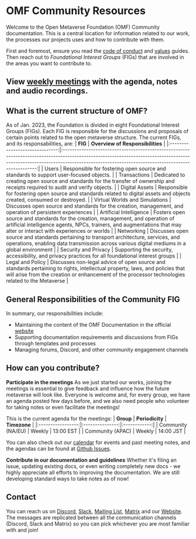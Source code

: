 # OMF Community Resources

Welcome to the Open Metaverse Foundation (OMF) Community documentation. This is a central location for information related to our work, the processes our projects uses and how to contribute with them. 

First and foremost, ensure you read the [code of conduct](CODE_OF_CONDUCT.md) and [values](values.md) guides. Then reach out to *Foundational Interest Groups* (FIGs) that are involved in the areas you want to contribute to.

## View [weekly meetings](./meetings/readme.md#Previous-Meetings) with the agenda, notes and audio recordings.

## What is the current structure of OMF?
As of Jan. 2023, the Foundation is divided in eight Foundational Interest Groups (FIGs). Each FIG is responsible for the discussions and proposals of certain points related to the open metaverse structure. The current FIGs, and its responsabilities, are:
|             **FIG**            |                                                                                                 **Overview of Responsibilities**                                                                                                |
|:------------------------------:|:-------------------------------------------------------------------------------------------------------------------------------------------------------------------------------------------------------------------------------:|
| Users                          | Responsible for fostering open source and standards to support user-focused objects.                                                                                                                                            |
| Transactions                   | Dedicated to creating open source and standards for the transfer of ownership and receipts required to audit and verify objects.                                                                                                |
| Digital Assets                 | Responsible for fostering open source and standards related to digital assets and objects created, consumed or destroyed.                                                                                                       |
| Virtual Worlds and Simulations | Discusses open source and standards for the creation, management, and operation of persistent experiences                                                                                                                       |
| Artificial Intelligence        | Fosters open source and standards for the creation, management, and operation of artificial intelligence  agents, NPCs, trainers, and augmentations that may alter or interact  with experiences or worlds                      |
| Networking                     | Discusses open source and standards pertaining to transport architecture, services, and operations, enabling data  transmission across various digital mediums in a global environment                                          |
| Security and Privacy           | Supporting the security, accessibility, and privacy practices for all foundational interest groups                                                                                                                              |
| Legal and Policy               | Discusses non-legal advice of open source and standards pertaining to rights, intellectual property, laws, and policies that will arise from the creation or enhancement of the processor technologies related to the Metaverse |

## General Responsibilities of the Community FIG
In summary, our responsibilities include:
- Maintaining the content of the OMF Documentation in the official [website](https://www.openmv.org/)
- Supporting documentation requirements and discussions from FIGs through templates and processes
- Managing forums, Discord, and other community engagement channels

## How can you contribute?

**Participate in the meetings**
As we just started our works, joining the meetings is essential to give feedback and influence how the future metaverse will look like. Everyone is welcome and, for every group, we have an agenda posted few days before, and we also need people who volunteer for taking notes or even facilitate the meetings!

This is the current agenda for the meetings:
|     **Group**     | **Periodicity** | **Timezone** |
|:-----------------:|:---------------:|:------------:|
| Community (NA/EU) |      Weekly     |   13:00 EST  |
|  Community (APAC) |      Weekly     |   14:00 JST  |

You can also check out our [calendar](https://lists.openmv.org/g/calendar/calendar) for events and past meeting notes, and the agendas can be found at [Github Issues](https://github.com/Open-MV/community/issues?q=is%3Aissue).

**Contribute in our documentation and guidelines**
Whether it's filing an issue, updating existing docs, or even writing completely new docs - we highly appreciate all efforts to improving the documentation. We are still developing standard ways to take notes as of now! 

## Contact

You can reach us on [Discord](https://discord.gg/openmetaverse), [Slack](https://join.slack.com/t/openmetaverse/shared_invite/zt-1nm1r7t06-AAP4s69ZY2b_zMyur0aS3g), [Mailing List](https://lists.openmv.org/g/main), [Matrix](https://matrix.openmv.org/) and our [Website](https://www.openmv.org/about/contact-us/). The messages are replicated between all the communication channels (Discord, Slack and Matrix) so you can pick whichever you are most familiar with and join!
